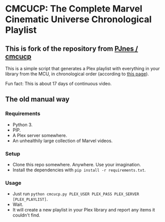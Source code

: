 # CMCUCP: The Complete Marvel Cinematic Universe Chronological Playlist
## This is fork of the repository from [PJnes / cmcucp](https://github.com/PJnes/cmcucp)

This is a simple script that generates a Plex playlist with everything in your library from the MCU, in chronological order (according to [this page](https://www.digitalspy.com/movies/a825774/marvel-cinematic-universe-in-chronological-order/)).

Fun fact: This is about 17 days of continuous video.

## The old manual way

### Requirements

- Python 3.
- PIP.
- A Plex server somewhere.
- An unhealthily large collection of Marvel videos.

### Setup

- Clone this repo somewhere. Anywhere. Use your imagination.
- Install the dependencies with `pip install -r requirements.txt`.

### Usage

- Just run `python cmcucp.py PLEX_USER PLEX_PASS PLEX_SERVER [PLEX_PLAYLIST]`.
- Wait.
- It will create a new playlist in your Plex library and report any items it couldn't find.
